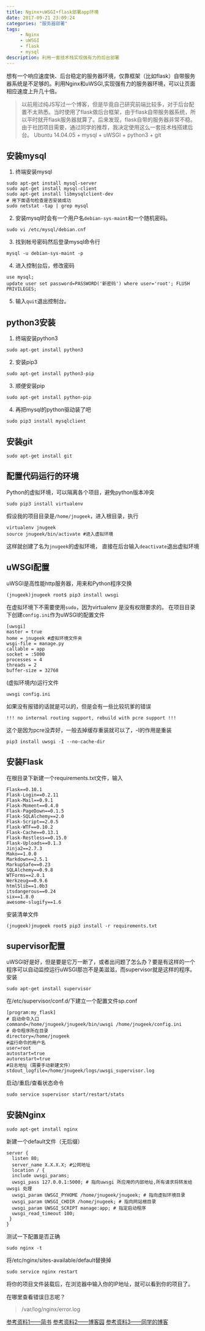 ```yaml
---
title: Nginx+uWSGI+flask部署app环境
date: 2017-09-21 23:09:24
categories: "服务器部署"
tags:
     - Nginx
     - uWSGI
     - flask
     - mysql
description: 利用一套技术栈实现强有力的后台部署
---
```


想有一个响应速度快、后台稳定的服务器环境，仅靠框架（比如flask）自带服务器系统是不足够的。利用Nginx和uWSGI,实现强有力的服务器环境，可以让页面相应速度上升几十倍。
<!--more-->

> 以前用过纯JS写过一个博客，但是毕竟自己研究前端比较多，对于后台配置不太熟悉。当时使用了flask做后台框架，由于flask自带服务器系统，所以平时就开flask服务器就算了。后来发现，flask自带的服务器非常不稳。由于社团项目需要，通过同学的推荐，我决定使用这么一套技术栈搭建后台。
Ubuntu 14.04.05 + mysql + uWSGI + python3 + git

## 安装mysql
1. 终端安装mysql
```
sudo apt-get install mysql-server
sudo apt-get install mysql-client
sudo apt-get install libmysqlclient-dev
# 用下面语句检查是否安装成功
sudo netstat -tap | grep mysql
```
2. 安装mysql时会有一个用户名`debian-sys-maint`和一个随机密码。
```
sudo vi /etc/mysql/debian.cnf
```
3. 找到帐号密码然后登录mysql命令行
```
mysql -u debian-sys-maint -p
```
4. 进入控制台后，修改密码
```
use mysql;
update user set password=PASSWORD('新密码') where user='root'; FLUSH PRIVILEGES;
```
5. 输入`quit`退出控制台。

## python3安装
1. 终端安装python3
```
sudo apt-get install python3
```
2. 安装pip3
```
sudo apt-get install python3-pip
```
3. 顺便安装pip
```
sudo apt-get install python-pip
```
4. 再把mysql的python驱动装了吧
```
sudo pip3 install mysqlclient
```

## 安装git
```
sudo apt-get install git
```

## 配置代码运行的环境
Python的虚拟环境，可以隔离各个项目，避免python版本冲突
```
sudo pip3 install virtualenv
```
假设我的项目目录是`/home/jnugeek`，进入根目录，执行
```
virtualenv jnugeek
source jnugeek/bin/activate #进入虚拟环境
```
这样就创建了名为`jnugeek`的虚拟环境，
直接在后台输入`deactivate`退出虚拟环境

## uWSGI配置
uWSGI是高性能http服务器，用来和Python程序交换
```
(jnugeek)jnugeek root$ pip3 install uwsgi
```
在虚拟环境下不需要使用`sudo`，因为virtualenv 是没有权限要求的。
在项目目录下创建`config.ini`作为uWSGI的配置文件
```
[uwsgi]
master = true
home = jnugeek #虚拟环境文件夹
wsgi-file = manage.py
callable = app
socket = :5000
processes = 4
threads = 2
buffer-size = 32768
```
(虚拟环境内)运行文件
```
uwsgi config.ini
```
如果没有报错的话就是可以的，但是会有一些比较坑爹的错误
```
!!! no internal routing support, rebuild with pcre support !!!
```
这个是因为pcre没弄好，一般去掉缓存重装就可以了，-I的作用是重装
```
pip3 install uwsgi -I --no-cache-dir
```

## 安装Flask
在根目录下新建一个requirements.txt文件，输入
```
Flask==0.10.1
Flask-Login==0.2.11
Flask-Mail==0.9.1
Flask-Moment==0.4.0
Flask-PageDown==0.1.5
Flask-SQLAlchemy==2.0
Flask-Script==2.0.5
Flask-WTF==0.10.2
Flask-Cache==0.13.1
Flask-Restless==0.15.0
Flask-Uploads==0.1.3
Jinja2==2.7.3
Mako==1.0.0
Markdown==2.5.1
MarkupSafe==0.23
SQLAlchemy==0.9.8
WTForms==2.0.1
Werkzeug==0.9.6
html5lib==1.0b3
itsdangerous==0.24
six==1.8.0
awesome-slugify==1.6
```
安装清单文件
```
(jnugeek)jnugeek root$ pip3 install -r requirements.txt
```

## supervisor配置
uWSGI好是好，但是要是它万一断了，或者出问题了怎么办？要是有这样的一个程序可以自动监控运行uWSGI那岂不是美滋滋，而supervisor就是这样的程序。
安装
```
sudo apt-get install supervisor
```
在/etc/supervisor/conf.d/下建立一个配置文件sp.conf
```
[program:my_flask]
# 启动命令入口
command=/home/jnugeek/jnugeek/bin/uwsgi /home/jnugeek/config.ini
# 命令程序所在目录
directory=/home/jnugeek
#运行命令的用户名
user=root
autostart=true
autorestart=true
#日志地址（需要手动新建文件）
stdout_logfile=/home/jnugeek/logs/uwsgi_supervisor.log
```
启动/重启/查看状态命令
```
sudo service supervisor start/restart/stats
```

## 安装Nginx
```
sudo apt-get install nginx
```
新建一个default文件（无后缀）
```
server {
  listen 80;
  server_name X.X.X.X; #公网地址
  location / {
  include uwsgi_params;
  uwsgi_pass 127.0.0.1:5000; # 指向uwsgi 所应用的内部地址,所有请求将转发给uwsgi 处理
  uwsgi_param UWSGI_PYHOME /home/jnugeek/jnugeek; # 指向虚拟环境目录
  uwsgi_param UWSGI_CHDIR /home/jnugeek; # 指向网站根目录
  uwsgi_param UWSGI_SCRIPT manage:app; # 指定启动程序
  uwsgi_read_timeout 100;
 }  
}
```

测试一下配置是否正确
```
sudo nginx -t
```
将/etc/nginx/sites-available/default替换掉
```
sudo service nginx restart
```
将你的项目文件装载后，在浏览器中输入你的IP地址，就可以看到你的项目了。

在哪里查看错误日志呢？
> /var/log/nginx/error.log

[参考资料1——简书](http://www.jianshu.com/p/84978157c785)
[参考资料2——博客园](http://www.cnblogs.com/Ray-liang/p/4173923.html)
[参考资料3——同学的博客](https://blog.patrickcty.cc/2017/03/02/%E5%86%8D%E6%AC%A1%E9%83%A8%E7%BD%B2Flask-app/)
